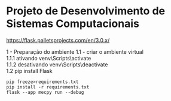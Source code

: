 # Projeto de Desenvolvimento de Sistemas Computacionais

https://flask.palletsprojects.com/en/3.0.x/

1 - Preparação do ambiente
    1.1 - criar o ambiente virtual<br>
        1.1.1 ativando venv\Scripts\activate<br>
        1.1.2 desativando venv\Scripts\deactivate<br>
    1.2 pip install Flask<br>

    pip freeze>requirements.txt
    pip install -r requirements.txt
    flask --app mecpy run --debug